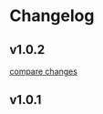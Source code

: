 # Changelog


## v1.0.2

[compare changes](https://github.com/timb-103/nuxt-testimonial/compare/v1.0.1...v1.0.2)

## v1.0.1


